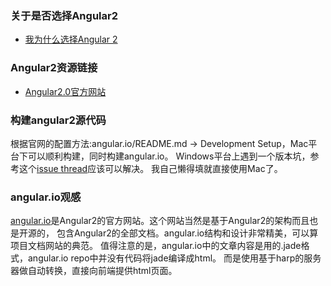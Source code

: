 

### 关于是否选择Angular2
 - [我为什么选择Angular 2](http://www.infoq.com/cn/articles/why-choose-angular2)


### Angular2资源链接
 - [Angular2.0官方网站](https://angular.io/)

### 构建angular2源代码

根据官网的配置方法:angular.io/README.md ->  Development Setup，Mac平台下可以顺利构建，同时构建angular.io。
Windows平台上遇到一个版本坑，参考这个[issue thread](https://github.com/npm/npm/issues/14042)应该可以解决。
我自己懒得填就直接使用Mac了。

### angular.io观感

[angular.io](https://angular.io/)是Angular2的官方网站。这个网站当然是基于Angular2的架构而且也是开源的，
包含Angular2的全部文档。angular.io结构和设计非常精美，可以算项目文档网站的典范。
值得注意的是，angular.io中的文章内容是用的.jade格式，angular.io repo中并没有代码将jade编译成html。 而是使用基于harp的服务器做自动转换，直接向前端提供html页面。